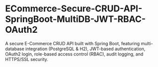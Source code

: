 # ECommerce-Secure-CRUD-API-SpringBoot-MultiDB-JWT-RBAC-OAuth2
A secure E-Commerce CRUD API built with Spring Boot, featuring multi-database integration (PostgreSQL &amp; H2), JWT-based authentication, OAuth2 login, role-based access control (RBAC), audit logging, and HTTPS/SSL security.
